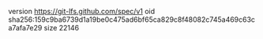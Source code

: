 version https://git-lfs.github.com/spec/v1
oid sha256:159c9ba6739d1a19be0c475ad6bf65ca829c8f48082c745a469c63ca7afa7e29
size 22146
